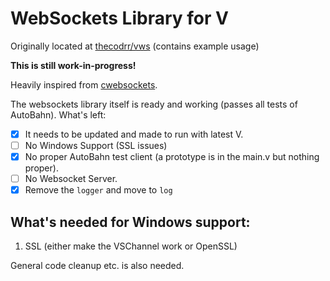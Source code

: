# WebSockets Library for V

Originally located at [thecodrr/vws](https://github.com/thecodrr/vws) (contains example usage)

**This is still work-in-progress!**

Heavily inspired from [cwebsockets](https://github.com/jeremyhahn/cwebsocket).

The websockets library itself is ready and working (passes all tests of AutoBahn). What's left:
 * [x] It needs to be updated and made to run with latest V.
 * [ ] No Windows Support (SSL issues)
 * [x] No proper AutoBahn test client (a prototype is in the main.v but nothing proper).
 * [ ] No Websocket Server.
 * [x] Remove the `logger` and move to `log`

## What's needed for Windows support:

1. SSL (either make the VSChannel work or OpenSSL)

General code cleanup etc. is also needed.
